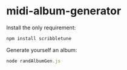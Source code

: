 # midi-album-generator

Install the only requirement:

``` javascript
npm install scribbletune
```

Generate yourself an album:

``` javascript
node randAlbumGen.js
```
